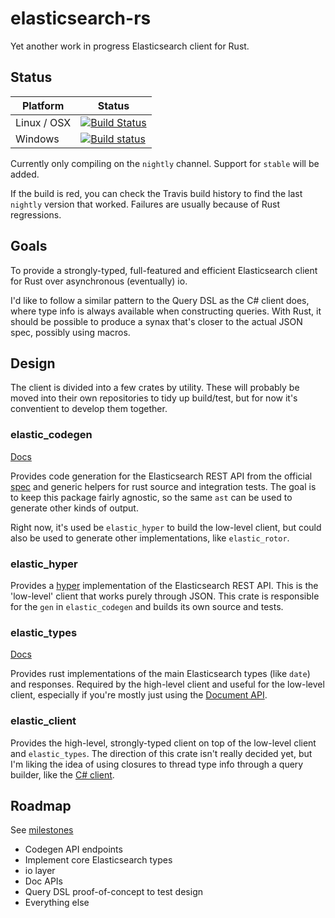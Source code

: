 # elasticsearch-rs
Yet another work in progress Elasticsearch client for Rust.

## Status

Platform  | Status
------------- | -------------
Linux / OSX  | [![Build Status](https://travis-ci.org/KodrAus/elasticsearch-rs.svg?branch=master)](https://travis-ci.org/KodrAus/elasticsearch-rs)
Windows  | [![Build status](https://ci.appveyor.com/api/projects/status/s0yo6i7sr4kc5sd5?svg=true)](https://ci.appveyor.com/project/KodrAus/elasticsearch-rs)

Currently only compiling on the `nightly` channel. Support for `stable` will be added.

If the build is red, you can check the Travis build history to find the last `nightly` version that worked. Failures are usually because of Rust regressions.


## Goals

To provide a strongly-typed, full-featured and efficient Elasticsearch client for Rust over asynchronous (eventually) io.

I'd like to follow a similar pattern to the Query DSL as the C# client does, where type info is always available when constructing queries. With Rust, it should be possible to produce a synax that's closer to the actual JSON spec, possibly using macros.

## Design

The client is divided into a few crates by utility. These will probably be moved into their own repositories to tidy up build/test, but for now it's conventient to develop them together.

### elastic_codegen

[Docs](http://kodraus.github.io/rustdoc/elastic_codegen/)

Provides code generation for the Elasticsearch REST API from the official [spec](https://github.com/elastic/elasticsearch/tree/master/rest-api-spec) and generic helpers for rust source and integration tests. The goal is to keep this package fairly agnostic, so the same `ast` can be used to generate other kinds of output.

Right now, it's used be `elastic_hyper` to build the low-level client, but could also be used to generate other implementations, like `elastic_rotor`.

### elastic_hyper

Provides a [hyper]("https://github.com/hyperium/hyper") implementation of the Elasticsearch REST API. This is the 'low-level' client that works purely through JSON. This crate is responsible for the `gen` in `elastic_codegen` and builds its own source and tests.

### elastic_types

[Docs](http://kodraus.github.io/rustdoc/elastic_types/)

Provides rust implementations of the main Elasticsearch types (like `date`) and responses. Required by the high-level client and useful for the low-level client, especially if you're mostly just using the [Document API](https://www.elastic.co/guide/en/elasticsearch/reference/current/docs.html?q=document).

### elastic_client

Provides the high-level, strongly-typed client on top of the low-level client and `elastic_types`. The direction of this crate isn't really decided yet, but I'm liking the idea of using closures to thread type info through a query builder, like the [C# client](https://github.com/elastic/elasticsearch-net).

## Roadmap

See [milestones](https://github.com/KodrAus/elasticsearch-rs/milestones)

- Codegen API endpoints
- Implement core Elasticsearch types
- io layer
- Doc APIs
- Query DSL proof-of-concept to test design
- Everything else

